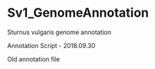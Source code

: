 # Sv1_GenomeAnnotation
Sturnus vulgaris genome annotation

Annotation Script - 2018.09.30

Old annotation file
